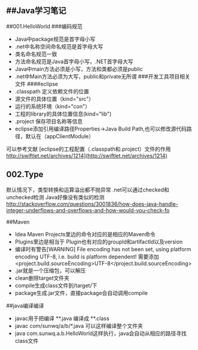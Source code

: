 ##Java学习笔记
---
##001.HelloWorld
###编码规范
* Java中package规范是首字母小写
* .net中名称空间命名规范是首字母大写
* 类名命名规范一致
* 方法命名规范是Java首字母小写，.NET首字母大写
* Java中main方法必须是小写，方法和类都必须是public
* .net中Main方法必须为大写，public和private无所谓
###开发工具项目相关文件
####eclipse
* .classpath 定义依赖文件的位置
* 源文件的具体位置（kind="src"）
* 运行的系统环境（kind="con"）
* 工程的library的具体位置信息(kind="lib") 
* .project 保存项目名称等信息
* eclipse添加引用编译路径Properties->Java Build Path,也可以修改源代码路径，默认在（appClientModule）

可以参考文献
[eclipse的工程配置（.classpath和.project）文件的作用 http://swiftlet.net/archives/1214](http://swiftlet.net/archives/1214)
## 002.Type
默认情况下，类型转换和运算溢出都不抛异常
.net可以通过checked和unchecked检测
Java好像没有类似的检测
http://stackoverflow.com/questions/3001836/how-does-java-handle-integer-underflows-and-overflows-and-how-would-you-check-fo

##Maven
* Idea Maven Projects里边的命令对应的是相应的Maven命令
* Plugins里边是相当于<build><plugins><plugin>
  Plugin也有对应的groupId和artifactId以及version
* 编译时有警告[WARNING] File encoding has not been set, using platform encoding UTF-8, i.e. build is platform dependent!
  需要添加<project.build.sourceEncoding>UTF-8</project.build.sourceEncoding>
* .jar就是一个压缩包，可以解压
* clean删除target文件夹
* compile生成class文件到/target/下
* package生成.jar文件，直接package会自动调用compile

##java编译编译
* javac用于把编译 **.java 编译成 **.class
* javac com/sunwq/a/b/*.java 可以这样编译整个文件夹
* java com.sunwq.a.b.HelloWorld这样执行，java会自动从相应的路径寻找class文件






